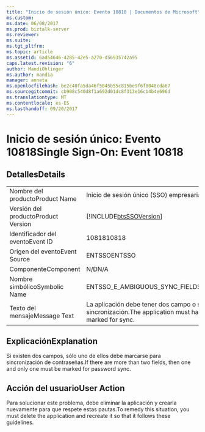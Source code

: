 ```yaml
---
title: "Inicio de sesión único: Evento 10818 | Documentos de Microsoft"
ms.custom: 
ms.date: 06/08/2017
ms.prod: biztalk-server
ms.reviewer: 
ms.suite: 
ms.tgt_pltfrm: 
ms.topic: article
ms.assetid: 6ad54646-4285-42e5-a270-d56935742a95
caps.latest.revision: "6"
author: MandiOhlinger
ms.author: mandia
manager: anneta
ms.openlocfilehash: be2c40fa5da46f5045b55c815be9f6f8048cda67
ms.sourcegitcommit: cb908c540d8f1a692d01dc8f313e16cb4b4e696d
ms.translationtype: MT
ms.contentlocale: es-ES
ms.lasthandoff: 09/20/2017
---
```

# <a name="single-sign-on-event-10818"></a><span data-ttu-id="fb28e-102">Inicio de sesión único: Evento 10818</span><span class="sxs-lookup"><span data-stu-id="fb28e-102">Single Sign-On: Event 10818</span></span>
## <a name="details"></a><span data-ttu-id="fb28e-103">Detalles</span><span class="sxs-lookup"><span data-stu-id="fb28e-103">Details</span></span>  
  
|||  
|-|-|  
|<span data-ttu-id="fb28e-104">Nombre del producto</span><span class="sxs-lookup"><span data-stu-id="fb28e-104">Product Name</span></span>|<span data-ttu-id="fb28e-105">Inicio de sesión único (SSO) empresarial</span><span class="sxs-lookup"><span data-stu-id="fb28e-105">Enterprise Single Sign-On</span></span>|  
|<span data-ttu-id="fb28e-106">Versión del producto</span><span class="sxs-lookup"><span data-stu-id="fb28e-106">Product Version</span></span>|[!INCLUDE[btsSSOVersion](../includes/btsssoversion-md.md)]|  
|<span data-ttu-id="fb28e-107">Identificador del evento</span><span class="sxs-lookup"><span data-stu-id="fb28e-107">Event ID</span></span>|<span data-ttu-id="fb28e-108">10818</span><span class="sxs-lookup"><span data-stu-id="fb28e-108">10818</span></span>|  
|<span data-ttu-id="fb28e-109">Origen del evento</span><span class="sxs-lookup"><span data-stu-id="fb28e-109">Event Source</span></span>|<span data-ttu-id="fb28e-110">ENTSSO</span><span class="sxs-lookup"><span data-stu-id="fb28e-110">ENTSSO</span></span>|  
|<span data-ttu-id="fb28e-111">Componente</span><span class="sxs-lookup"><span data-stu-id="fb28e-111">Component</span></span>|<span data-ttu-id="fb28e-112">N/D</span><span class="sxs-lookup"><span data-stu-id="fb28e-112">N/A</span></span>|  
|<span data-ttu-id="fb28e-113">Nombre simbólico</span><span class="sxs-lookup"><span data-stu-id="fb28e-113">Symbolic Name</span></span>|<span data-ttu-id="fb28e-114">ENTSSO_E_AMBIGUOUS_SYNC_FIELDS</span><span class="sxs-lookup"><span data-stu-id="fb28e-114">ENTSSO_E_AMBIGUOUS_SYNC_FIELDS</span></span>|  
|<span data-ttu-id="fb28e-115">Texto del mensaje</span><span class="sxs-lookup"><span data-stu-id="fb28e-115">Message Text</span></span>|<span data-ttu-id="fb28e-116">La aplicación debe tener dos campo o se debe marcar un solo campo para sincronización.</span><span class="sxs-lookup"><span data-stu-id="fb28e-116">The application must have two fields or only one field must be marked for sync.</span></span>|  
  
## <a name="explanation"></a><span data-ttu-id="fb28e-117">Explicación</span><span class="sxs-lookup"><span data-stu-id="fb28e-117">Explanation</span></span>  
 <span data-ttu-id="fb28e-118">Si existen dos campos, sólo uno de ellos debe marcarse para sincronización de contraseñas.</span><span class="sxs-lookup"><span data-stu-id="fb28e-118">If there are more than two fields, then one and only one must be marked for password sync.</span></span>  
  
## <a name="user-action"></a><span data-ttu-id="fb28e-119">Acción del usuario</span><span class="sxs-lookup"><span data-stu-id="fb28e-119">User Action</span></span>  
 <span data-ttu-id="fb28e-120">Para solucionar este problema, debe eliminar la aplicación y crearla nuevamente para que respete estas pautas.</span><span class="sxs-lookup"><span data-stu-id="fb28e-120">To remedy this situation, you must delete the application and recreate it so that it follows these guidelines.</span></span>